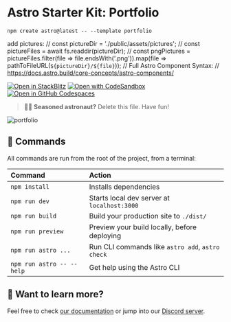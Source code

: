 # Astro Starter Kit: Portfolio

```
npm create astro@latest -- --template portfolio
```
add pictures:
// const pictureDir = './public/assets/pictures';
// const pictureFiles = await fs.readdir(pictureDir);
// const pngPictures = pictureFiles.filter(file => file.endsWith('.png')).map(file => pathToFileURL(`${pictureDir}/${file}`));
// Full Astro Component Syntax:
// https://docs.astro.build/core-concepts/astro-components/


[![Open in StackBlitz](https://developer.stackblitz.com/img/open_in_stackblitz.svg)](https://stackblitz.com/github/withastro/astro/tree/latest/examples/portfolio)
[![Open with CodeSandbox](https://assets.codesandbox.io/github/button-edit-lime.svg)](https://codesandbox.io/p/sandbox/github/withastro/astro/tree/latest/examples/portfolio)
[![Open in GitHub Codespaces](https://github.com/codespaces/badge.svg)](https://codespaces.new/withastro/astro?devcontainer_path=.devcontainer/portfolio/devcontainer.json)

> 🧑‍🚀 **Seasoned astronaut?** Delete this file. Have fun!

![portfolio](https://user-images.githubusercontent.com/357379/210779178-a98f0fb7-6b1a-4068-894c-8e1403e26654.jpg)


## 🧞 Commands

All commands are run from the root of the project, from a terminal:

| Command                   | Action                                           |
| :------------------------ | :----------------------------------------------- |
| `npm install`             | Installs dependencies                            |
| `npm run dev`             | Starts local dev server at `localhost:3000`      |
| `npm run build`           | Build your production site to `./dist/`          |
| `npm run preview`         | Preview your build locally, before deploying     |
| `npm run astro ...`       | Run CLI commands like `astro add`, `astro check` |
| `npm run astro -- --help` | Get help using the Astro CLI                     |

## 👀 Want to learn more?

Feel free to check [our documentation](https://docs.astro.build) or jump into our [Discord server](https://astro.build/chat).
